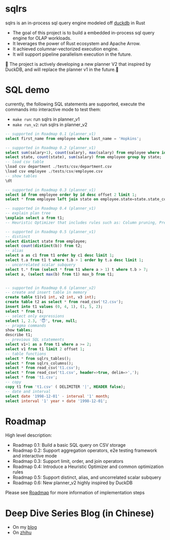 # sqlrs

sqlrs is an in-process sql query engine modeled off [duckdb](https://github.com/duckdb/duckdb) in Rust

- The goal of this project is to build a embedded in-process sql query engine for OLAP workloads.
- It leverages the power of Rust ecosystem and Apache Arrow.
- It achieved columnar-vectorized execution engine.
- It will support pipeline parallelism execution in the future.

🚧 The project is actively developing a new planner V2 that inspired by DuckDB, and will replace the planner v1 in the future.🚧 

# SQL demo

currently, the following SQL statements are supported, execute the commands into interactive mode to test them:

- `make run`: run sqlrs in planner_v1
- `make run_v2`: run sqlrs in planner_v2

```sql
-- supported in Roadmap 0.1 (planner_v1)
select first_name from employee where last_name = 'Hopkins';

-- supported in Roadmap 0.2 (planner_v1)
select sum(salary+1), count(salary), max(salary) from employee where id > 1;
select state, count(state), sum(salary) from employee group by state;
-- load csv table
\load csv department ./tests/csv/department.csv
\load csv employee ./tests/csv/employee.csv
-- show tables
\dt

-- supported in Roadmap 0.3 (planner_v1)
select id from employee order by id desc offset 2 limit 1;
select * from employee left join state on employee.state=state.state_code and state.state_name!='California State';

-- supported in Roadmap 0.4 (planner_v1)
-- explain plan tree
\explain select a from t1;
-- Heuristic Optimizer that includes rules such as: Column pruning, Predicates pushdown, Limit pushdown etc.

-- supported in Roadmap 0.5 (planner_v1)
-- distinct
select distinct state from employee;
select count(distinct(b)) from t2;
-- alias
select a as c1 from t1 order by c1 desc limit 1;
select t.a from t1 t where t.b > 1 order by t.a desc limit 1;
-- uncorrelated scalar subquery
select t.* from (select * from t1 where a > 1) t where t.b > 7;
select a, (select max(b) from t1) max_b from t1;


-- supported in Roadmap 0.6 (planner_v2)
-- create and insert table in memory
create table t1(v1 int, v2 int, v3 int);
create table t2 as select * from read_csv('t2.csv');
insert into t1 values (0, 4, 1), (1, 5, 2);
select * from t1;
-- select only expressions
select 1, 2.3, '😇', true, null;
-- pragma commands
show tables;
describe t1;
-- previous SQL statements
select v1+1 as a from t1 where a >= 2;
select v1 from t1 limit 2 offset 1;
-- table functions
select * from sqlrs_tables();
select * from sqlrs_columns();
select * from read_csv('t1.csv');
select * from read_csv('t1.csv', header=>true, delim=>',');
select * from 't1.csv';
-- copy
copy t1 from 't1.csv' ( DELIMITER '|', HEADER false);
-- date and interval
select date '1998-12-01' - interval '1' month;
select interval '1' year + date '1998-12-01';
```


# Roadmap

High level description:

- Roadmap 0.1: Build a basic SQL query on CSV storage
- Roadmap 0.2: Support aggregation operators, e2e testing framework and interactive mode
- Roadmap 0.3: Support limit, order, and join operators
- Roadmap 0.4: Introduce a Heuristic Optimizer and common optimization rules
- Roadmap 0.5: Support distinct, alias, and uncorrelated scalar subquery
- Roadmap 0.6: New planner_v2 highly inspired by DuckDB

Please see [Roadmap](https://github.com/Fedomn/sqlrs/issues?q=roadmap) for more information of implementation steps


# Deep Dive Series Blog (in Chinese)

- On my [blog](https://frankma.me/categories/sqlrs/)
- On [zhihu](https://www.zhihu.com/column/c_1554474699211628544)
